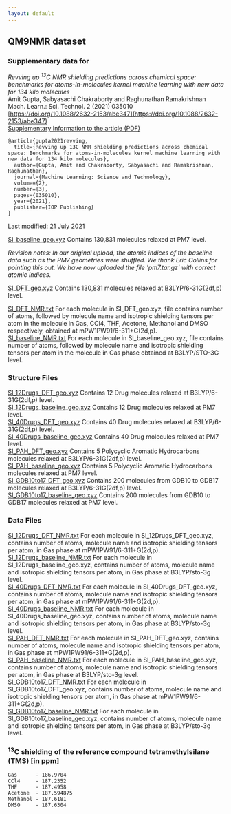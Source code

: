 ```yaml
---
layout: default
---
```


## QM9NMR dataset

 
### Supplementary data for

_Revving up <sup>13</sup>C NMR shielding predictions across chemical space: benchmarks for atoms-in-molecules kernel machine learning with new data for 134 kilo molecules_  
Amit Gupta, Sabyasachi Chakraborty and Raghunathan Ramakrishnan     
Mach. Learn.: Sci. Technol. 2 (2021) 035010     
[https://doi.org/10.1088/2632-2153/abe347](https://doi.org/10.1088/2632-2153/abe347)        
[Supplementary Information to the article (PDF)](data/SI.pdf)

```
@article{gupta2021revving,
  title={Revving up 13C NMR shielding predictions across chemical space: Benchmarks for atoms-in-molecules kernel machine learning with new data for 134 kilo molecules},
  author={Gupta, Amit and Chakraborty, Sabyasachi and Ramakrishnan, Raghunathan},
  journal={Machine Learning: Science and Technology},
  volume={2},
  number={3},
  pages={035010},
  year={2021},
  publisher={IOP Publishing}
}
```

Last modified: 21 July 2021

[SI_baseline_geo.xyz](data/SI_baseline_geo.xyz) Contains 130,831 molecules relaxed at PM7 level.   


_Revision notes: In our original upload, the atomic indices of the baseline data such as the PM7 geometries were shuffled. We thank Eric Collins for pointing this out. We have now uploaded the file 'pm7.tar.gz' with correct atomic indices._

[SI_DFT_geo.xyz](data/SI_DFT_geo.xyz) Contains 130,831 molecules relaxed at B3LYP/6-31G(2df,p) level.

[SI_DFT_NMR.txt](data/SI_DFT_NMR.txt) For each molecule in SI_DFT_geo.xyz, file contains number of atoms, followed by molecule name and isotropic shielding tensors per atom in the molecule in Gas, CCl4, THF, Acetone, Methanol and DMSO respectively, obtained at mPW1PW91/6-311+G(2d,p).   
[SI_baseline_NMR.txt](data/SI_baseline_NMR.txt) For each molecule in SI_baseline_geo.xyz, file contains number of atoms, followed by molecule name and isotropic shielding tensors per atom in the molecule in Gas phase obtained at B3LYP/STO-3G level.

### Structure Files
[SI_12Drugs_DFT_geo.xyz](data/SI_12Drugs_DFT_geo.xyz)	Contains 12 Drug molecules relaxed at B3LYP/6-31G(2df,p) level.   
[SI_12Drugs_baseline_geo.xyz](data/SI_12Drugs_baseline_geo.xyz)	Contains 12 Drug molecules relaxed at PM7 level.    
[SI_40Drugs_DFT_geo.xyz](data/SI_40Drugs_DFT_geo.xyz)	Contains 40 Drug molecules relaxed at B3LYP/6-31G(2df,p) level.    
[SI_40Drugs_baseline_geo.xyz](data/SI_40Drugs_baseline_geo.xyz)	Contains 40 Drug molecules relaxed at PM7 level.     
[SI_PAH_DFT_geo.xyz](data/SI_PAH_DFT_geo.xyz)	Contains 5 Polycyclic Aromatic Hydrocarbons molecules relaxed at B3LYP/6-31G(2df,p) level.    
[SI_PAH_baseline_geo.xyz](data/SI_PAH_baseline_geo.xyz)	Contains 5 Polycyclic Aromatic Hydrocarbons molecules relaxed at PM7 level.    
[SI_GDB10to17_DFT_geo.xyz](data/SI_GDB10to17_DFT_geo.xyz)	Contains 200 molecules from GDB10 to GDB17 molecules relaxed at B3LYP/6-31G(2df,p) level.     
[SI_GDB10to17_baseline_geo.xyz](data/SI_GDB10to17_baseline_geo.xyz)	Contains 200 molecules from GDB10 to GDB17 molecules relaxed at PM7 level.     

### Data Files  
[SI_12Drugs_DFT_NMR.txt](data/SI_12Drugs_DFT_NMR.txt)	For each molecule in SI_12Drugs_DFT_geo.xyz, contains number of atoms, molecule name and isotropic shielding tensors per atom, in Gas phase at mPW1PW91/6-311+G(2d,p).      
[SI_12Drugs_baseline_NMR.txt](data/SI_12Drugs_baseline_NMR.txt)	For each molecule in SI_12Drugs_baseline_geo.xyz, contains number of atoms, molecule name and isotropic shielding tensors per atom, in Gas phase at B3LYP/sto-3g level.     
[SI_40Drugs_DFT_NMR.txt](data/SI_40Drugs_DFT_NMR.txt)	For each molecule in SI_40Drugs_DFT_geo.xyz, contains number of atoms, molecule name and isotropic shielding tensors per atom, in Gas phase at mPW1PW91/6-311+G(2d,p).        
[SI_40Drugs_baseline_NMR.txt](data/SI_40Drugs_baseline_NMR.txt)	For each molecule in SI_40Drugs_baseline_geo.xyz, contains number of atoms, molecule name and isotropic shielding tensors per atom, in Gas phase at B3LYP/sto-3g level.         
[SI_PAH_DFT_NMR.txt](data/SI_PAH_DFT_NMR.txt)	For each molecule in SI_PAH_DFT_geo.xyz, contains number of atoms, molecule name and isotropic shielding tensors per atom, in Gas phase at mPW1PW91/6-311+G(2d,p).          
[SI_PAH_baseline_NMR.txt](data/SI_PAH_baseline_NMR.txt)	For each molecule in SI_PAH_baseline_geo.xyz, contains number of atoms, molecule name and isotropic shielding tensors per atom, in Gas phase at B3LYP/sto-3g level.         
[SI_GDB10to17_DFT_NMR.txt](data/SI_GDB10to17_DFT_NMR.txt)	For each molecule in SI_GDB10to17_DFT_geo.xyz, contains number of atoms, molecule name and isotropic shielding tensors per atom, in Gas phase at mPW1PW91/6-311+G(2d,p).           
[SI_GDB10to17_baseline_NMR.txt](data/SI_GDB10to17_baseline_NMR.txt)	For each molecule in SI_GDB10to17_baseline_geo.xyz, contains number of atoms, molecule name and isotropic shielding tensors per atom, in Gas phase at B3LYP/sto-3g level.           

### <sup>13</sup>C shielding of the reference compound tetramethylsilane (TMS) [in ppm]
```
Gas      - 186.9704
CCl4     - 187.2352
THF      - 187.4958
Acetone  - 187.594875
Methanol - 187.6181
DMSO     - 187.6304
```


